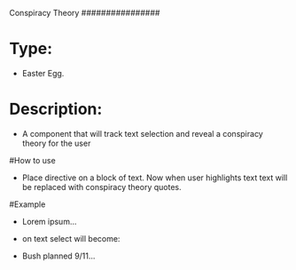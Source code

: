 Conspiracy Theory
################

# Type:
- Easter Egg.


# Description:
- A component that will track text selection and reveal a conspiracy theory for the user

#How to use
- Place directive on a block of text.  Now when user highlights text text will be replaced with conspiracy theory quotes.

#Example
- <p conspiracyTheory> Lorem ipsum...</p> 
- on text select will become: 
- <p conspiracyTheory> Bush planned 9/11...</p>
